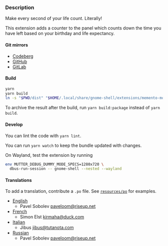 ### Description

Make every second of your life count. Literally!

This extension adds a counter to the panel which counts down the time you have left based on your birthday and life expectancy.

#### Git mirrors

- [Codeberg](https://codeberg.org/paveloom-t/gnome-shell-memento-mori)
- [GitHub](https://github.com/paveloom-t/gnome-shell-memento-mori)
- [GitLab](https://gitlab.com/paveloom-g/typescript/gnome-shell-memento-mori)

#### Build

```bash
yarn
yarn build
ln -s "$PWD/dist" "$HOME/.local/share/gnome-shell/extensions/memento-mori@paveloom"
```

To archive the result after the build, run `yarn build:package` instead of `yarn build`.

#### Develop

You can lint the code with `yarn lint`.

You can run `yarn watch` to keep the bundle updated with changes.

On Wayland, test the extension by running

```bash
env MUTTER_DEBUG_DUMMY_MODE_SPECS=1280x720 \
  dbus-run-session -- gnome-shell --nested --wayland
```

#### Translations

To add a translation, contribute a `.po` file. See [`resources/po`](resources/po) for examples.

- [English](resources/po/en.po)
  - Pavel Sobolev <paveloom@riseup.net>
- [French](resources/po/fr.po)
  - Simon Elst <kirmaha@duck.com>
- [Italian](resources/po/it.po)
  - Jibus <jibus@tutanota.com>
- [Russian](resources/po/ru.po)
  - Pavel Sobolev <paveloom@riseup.net>
